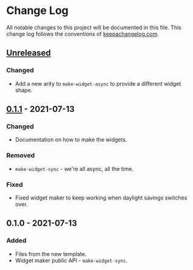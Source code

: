 # Change Log
All notable changes to this project will be documented in this file. This change log follows the conventions of [keepachangelog.com](http://keepachangelog.com/).

## [Unreleased]
### Changed
- Add a new arity to `make-widget-async` to provide a different widget shape.

## [0.1.1] - 2021-07-13
### Changed
- Documentation on how to make the widgets.

### Removed
- `make-widget-sync` - we're all async, all the time.

### Fixed
- Fixed widget maker to keep working when daylight savings switches over.

## 0.1.0 - 2021-07-13
### Added
- Files from the new template.
- Widget maker public API - `make-widget-sync`.

[Unreleased]: https://sourcehost.site/your-name/gameworld/compare/0.1.1...HEAD
[0.1.1]: https://sourcehost.site/your-name/gameworld/compare/0.1.0...0.1.1
